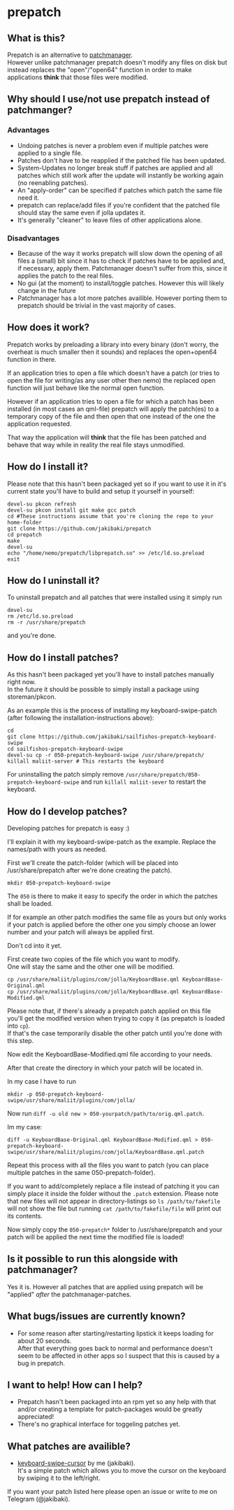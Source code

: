 # prepatch

## What is this?
  Prepatch is an alternative to [patchmanager](http://talk.maemo.org/showthread.php?t=92935).  
  However unlike patchmanager prepatch doesn't modify any files on disk but instead replaces the "open"/"open64" function in order to make applications **think** that those files were modified.  
  
## Why should I use/not use prepatch instead of patchmanger?
### Advantages

* Undoing patches is never a problem even if multiple patches were applied to a single file.  
* Patches don't have to be reapplied if the patched file has been updated.
* System-Updates no longer break stuff if patches are applied and all patches which still work after the update will instantly be working again (no reenabling patches).
* An "apply-order" can be specified if patches which patch the same file need it.
* prepatch can replace/add files if you're confident that the patched file should stay the same even if jolla updates it.
* It's generally "cleaner" to leave files of other applications alone.

### Disadvantages

* Because of the way it works prepatch will slow down the opening of all files a (small) bit since it has to check if patches have to be applied and, if necessary, apply them. Patchmanager doesn't suffer from this, since it applies the patch to the real files.
* No gui (at the moment) to install/toggle patches. However this will likely change in the future
* Patchmanager has a lot more patches availible. However porting them to prepatch should be trivial in the vast majority of cases.

## How does it work?

Prepatch works by preloading a library into every binary (don't worry, the overheat is much smaller then it sounds) and replaces the open+open64 function in there.

If an application tries to open a file which doesn't have a patch (or tries to open the file for writing/as any user other then nemo) the replaced open function will just behave like the normal open function.

However if an application tries to open a file for which a patch has been installed (in most cases an qml-file) prepatch will apply the patch(es) to a temporary copy of the file and then open that one instead of the one the application requested.

That way the application will **think** that the file has been patched and behave that way while in reality the real file stays unmodified.

## How do I install it?

Please note that this hasn't been packaged yet so if you want to use it in it's current state you'll have to build and setup it yourself in yourself:
```
devel-su pkcon refresh
devel-su pkcon install git make gcc patch
cd #These instructions assume that you're cloning the repo to your home-folder
git clone https://github.com/jakibaki/prepatch
cd prepatch
make
devel-su
echo "/home/nemo/prepatch/libprepatch.so" >> /etc/ld.so.preload
exit
```

## How do I uninstall it?

To uninstall prepatch and all patches that were installed using it simply run

```
devel-su
rm /etc/ld.so.preload 
rm -r /usr/share/prepatch
```

and you're done.

## How do I install patches?

As this hasn't been packaged yet you'll have to install patches manually right now.  
In the future it should be possible to simply install a package using storeman/pkcon.

As an example this is the process of installing my keyboard-swipe-patch (after following the installation-instructions above):

```
cd
git clone https://github.com/jakibaki/sailfishos-prepatch-keyboard-swipe
cd sailfishos-prepatch-keyboard-swipe
devel-su cp -r 050-prepatch-keyboard-swipe /usr/share/prepatch/
killall maliit-server # This restarts the keyboard
```

For uninstalling the patch simply remove `/usr/share/prepatch/050-prepatch-keyboard-swipe` and run `killall maliit-sever` to restart the keyboard.

## How do I develop patches?

Developing patches for prepatch is easy :) 

I'll explain it with my keyboard-swipe-patch as the example. Replace the names/path with yours as needed.

First we'll create the patch-folder (which will be placed into /usr/share/prepatch after we're done creating the patch).

```
mkdir 050-prepatch-keyboard-swipe
```

The `050` is there to make it easy to specify the order in which the patches shall be loaded.

If for example an other patch modifies the same file as yours but only works if your patch is applied before the other one you simply choose an lower number and your patch will always be applied first.

Don't cd into it yet.

First create two copies of the file which you want to modify.  
One will stay the same and the other one will be modified.

```
cp /usr/share/maliit/plugins/com/jolla/KeyboardBase.qml KeyboardBase-Original.qml
cp /usr/share/maliit/plugins/com/jolla/KeyboardBase.qml KeyboardBase-Modified.qml
```

Please note that, if there's already a prepatch patch applied on this file you'll get the modified version when trying to copy it (as prepatch is loaded into `cp`).  
If that's the case temporarily disable the other patch until you're done with this step.

Now edit the KeyboardBase-Modified.qml file according to your needs.

After that create the directory in which your patch will be located in.

In my case I have to run

```
mkdir -p 050-prepatch-keyboard-swipe/usr/share/maliit/plugins/com/jolla/
```

Now run `diff -u old new > 050-yourpatch/path/to/orig.qml.patch`.

Im my case:

```
diff -u KeyboardBase-Original.qml KeyboardBase-Modified.qml > 050-prepatch-keyboard-swipe/usr/share/maliit/plugins/com/jolla/KeyboardBase.qml.patch
```

Repeat this process with all the files you want to patch (you can place multiple patches in the same 050-prepatch-folder).

If you want to add/completely replace a file instead of patching it you can simply place it inside the folder without the `.patch` extension. Please note that new files will not appear in directory-listings so `ls /path/to/fakefile` will not show the file but running `cat /path/to/fakefile/file` will print out its contents.

Now simply copy the `050-prepatch*` folder to /usr/share/prepatch and your patch will be applied the next time the modified file is loaded!

## Is it possible to run this alongside with patchmanager?

Yes it is. However all patches that are applied using prepatch will be "applied" *after* the patchmanager-patches.

## What bugs/issues are currently known?

* For some reason after starting/restarting lipstick it keeps loading for about 20 seconds.  
After that everything goes back to normal and performance doesn't seem to be affected in other apps so I suspect that this is caused by a bug in prepatch.

## I want to help! How can I help?

* Prepatch hasn't been packaged into an rpm yet so any help with that and/or creating a template for patch-packages would be greatly appreciated!
* There's no graphical interface for toggeling patches yet.

## What patches are availible?

* [keyboard-swipe-cursor](https://github.com/jakibaki/sailfishos-prepatch-keyboard-swipe) by me (jakibaki).  
  It's a simple patch which allows you to move the cursor on the keyboard by swiping it to the left/right.
  
If you want your patch listed here please open an issue or write to me on Telegram (@jakibaki).
